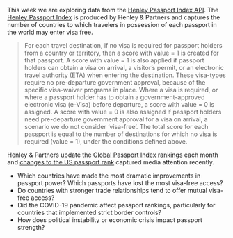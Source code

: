 This week we are exploring data from the [Henley Passport Index API](api.henleypassportindex.com/api/v3/countries). 
The [Henley Passport Index](https://www.henleyglobal.com/passport-index/about) is produced by Henley & Partners and captures 
the number of countries to which travelers in possession of each passport in the world may enter visa free. 


> For each travel destination, if no visa is required for passport holders from a country or territory, then a score with value = 1 is 
created for that passport. A score with value = 1 is also applied if passport holders can obtain a visa on arrival, a visitor’s permit, 
or an electronic travel authority (ETA) when entering the destination. These visa-types require no pre-departure government approval, 
because of the specific visa-waiver programs in place. Where a visa is required, or where a passport holder has to obtain a government-approved 
electronic visa (e-Visa) before departure, a score with value = 0 is assigned. A score with value = 0 is also assigned if passport 
holders need pre-departure government approval for a visa on arrival, a scenario we do not consider ‘visa-free’. The total score for 
each passport is equal to the number of destinations for which no visa is required (value = 1), under the conditions defined above.

Henley & Partners update the  [Global Passport Index rankings](https://www.henleyglobal.com/passport-index/ranking) each month 
and [changes to the US passport rank](https://edition.cnn.com/2025/07/22/travel/world-most-powerful-passports-july-2025) 
captured media attention recently. 

- Which countries have made the most dramatic improvements in passport power? Which passports have lost the most visa-free access?
- Do countries with stronger trade relationships tend to offer mutual visa-free access?
- Did the COVID-19 pandemic affect passport rankings, particularly for countries that implemented strict border controls?
- How does political instability or economic crisis impact passport strength? 

